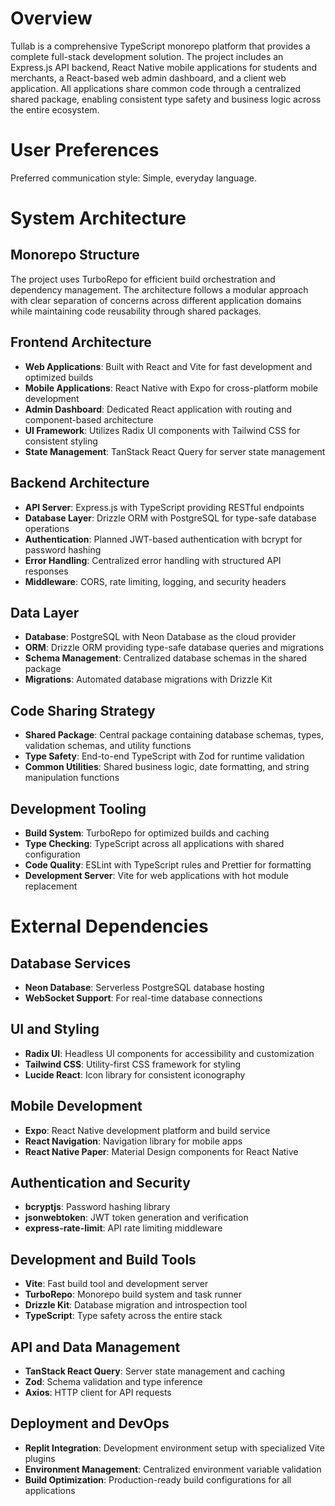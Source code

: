 # Overview

Tullab is a comprehensive TypeScript monorepo platform that provides a complete full-stack development solution. The project includes an Express.js API backend, React Native mobile applications for students and merchants, a React-based web admin dashboard, and a client web application. All applications share common code through a centralized shared package, enabling consistent type safety and business logic across the entire ecosystem.

# User Preferences

Preferred communication style: Simple, everyday language.

# System Architecture

## Monorepo Structure
The project uses TurboRepo for efficient build orchestration and dependency management. The architecture follows a modular approach with clear separation of concerns across different application domains while maintaining code reusability through shared packages.

## Frontend Architecture
- **Web Applications**: Built with React and Vite for fast development and optimized builds
- **Mobile Applications**: React Native with Expo for cross-platform mobile development
- **Admin Dashboard**: Dedicated React application with routing and component-based architecture
- **UI Framework**: Utilizes Radix UI components with Tailwind CSS for consistent styling
- **State Management**: TanStack React Query for server state management

## Backend Architecture
- **API Server**: Express.js with TypeScript providing RESTful endpoints
- **Database Layer**: Drizzle ORM with PostgreSQL for type-safe database operations
- **Authentication**: Planned JWT-based authentication with bcrypt for password hashing
- **Error Handling**: Centralized error handling with structured API responses
- **Middleware**: CORS, rate limiting, logging, and security headers

## Data Layer
- **Database**: PostgreSQL with Neon Database as the cloud provider
- **ORM**: Drizzle ORM providing type-safe database queries and migrations
- **Schema Management**: Centralized database schemas in the shared package
- **Migrations**: Automated database migrations with Drizzle Kit

## Code Sharing Strategy
- **Shared Package**: Central package containing database schemas, types, validation schemas, and utility functions
- **Type Safety**: End-to-end TypeScript with Zod for runtime validation
- **Common Utilities**: Shared business logic, date formatting, and string manipulation functions

## Development Tooling
- **Build System**: TurboRepo for optimized builds and caching
- **Type Checking**: TypeScript across all applications with shared configuration
- **Code Quality**: ESLint with TypeScript rules and Prettier for formatting
- **Development Server**: Vite for web applications with hot module replacement

# External Dependencies

## Database Services
- **Neon Database**: Serverless PostgreSQL database hosting
- **WebSocket Support**: For real-time database connections

## UI and Styling
- **Radix UI**: Headless UI components for accessibility and customization
- **Tailwind CSS**: Utility-first CSS framework for styling
- **Lucide React**: Icon library for consistent iconography

## Mobile Development
- **Expo**: React Native development platform and build service
- **React Navigation**: Navigation library for mobile apps
- **React Native Paper**: Material Design components for React Native

## Authentication and Security
- **bcryptjs**: Password hashing library
- **jsonwebtoken**: JWT token generation and verification
- **express-rate-limit**: API rate limiting middleware

## Development and Build Tools
- **Vite**: Fast build tool and development server
- **TurboRepo**: Monorepo build system and task runner
- **Drizzle Kit**: Database migration and introspection tool
- **TypeScript**: Type safety across the entire stack

## API and Data Management
- **TanStack React Query**: Server state management and caching
- **Zod**: Schema validation and type inference
- **Axios**: HTTP client for API requests

## Deployment and DevOps
- **Replit Integration**: Development environment setup with specialized Vite plugins
- **Environment Management**: Centralized environment variable validation
- **Build Optimization**: Production-ready build configurations for all applications